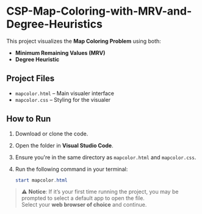 # CSP-Map-Coloring-with-MRV-and-Degree-Heuristics

This project visualizes the **Map Coloring Problem** using both:

- **Minimum Remaining Values (MRV)**
- **Degree Heuristic**

## Project Files

- `mapcolor.html` – Main visualer interface  
- `mapcolor.css` – Styling for the visualer 

## How to Run

1. Download or clone the code.
3. Open the folder in **Visual Studio Code**.
4. Ensure you're in the same directory as `mapcolor.html` and `mapcolor.css`.
5. Run the following command in your terminal:

   ```powershell
   start mapcolor.html
> ⚠️ **Notice**: If it’s your first time running the project, you may be prompted to select a default app to open the file.  
> Select your **web browser of choice** and continue.
